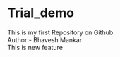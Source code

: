 # Trial_demo
This is my first Repository on Github
<br>
Author:- Bhavesh Mankar
<br>
This is new feature